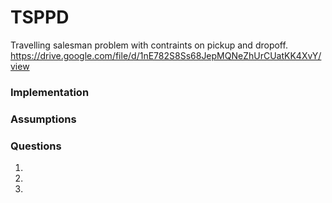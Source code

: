 # TSPPD
Travelling salesman problem with contraints on pickup and dropoff.
https://drive.google.com/file/d/1nE782S8Ss68JepMQNeZhUrCUatKK4XvY/view

### Implementation

### Assumptions

### Questions
1. 
2. 
3. 
